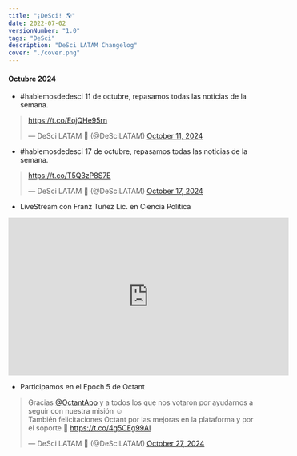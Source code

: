 ```yaml
---
title: "¡DeSci! 🌎"
date: 2022-07-02
versionNumber: "1.0"
tags: "DeSci"
description: "DeSci LATAM Changelog"
cover: "./cover.png"
---
```


#### Octubre 2024
-	#hablemosdedesci 11 de octubre, repasamos todas las noticias de la semana.
<blockquote class="twitter-tweet"><p lang="zxx" dir="ltr"><a href="https://t.co/EojQHe95rn">https://t.co/EojQHe95rn</a></p>&mdash; DeSci LATAM 🦋 (@DeSciLATAM) <a href="https://twitter.com/DeSciLATAM/status/1844860927117541794?ref_src=twsrc%5Etfw">October 11, 2024</a></blockquote> <script async src="https://platform.twitter.com/widgets.js" charset="utf-8"></script>

-	#hablemosdedesci 17 de octubre, repasamos todas las noticias de la semana.
<blockquote class="twitter-tweet"><p lang="zxx" dir="ltr"><a href="https://t.co/T5Q3zP8S7E">https://t.co/T5Q3zP8S7E</a></p>&mdash; DeSci LATAM 🦋 (@DeSciLATAM) <a href="https://twitter.com/DeSciLATAM/status/1847035497790517378?ref_src=twsrc%5Etfw">October 17, 2024</a></blockquote> <script async src="https://platform.twitter.com/widgets.js" charset="utf-8"></script>

- LiveStream con Franz Tuñez Lic. en Ciencia Política
<iframe width="560" height="315" src="https://www.youtube.com/embed/wC1XYnn3Zv8?si=Sb0sNdPdt1PtfPxA" title="YouTube video player" frameborder="0" allow="accelerometer; autoplay; clipboard-write; encrypted-media; gyroscope; picture-in-picture; web-share" referrerpolicy="strict-origin-when-cross-origin" allowfullscreen></iframe>

- Participamos en el Epoch 5 de Octant
<blockquote class="twitter-tweet"><p lang="es" dir="ltr">Gracias <a href="https://twitter.com/OctantApp?ref_src=twsrc%5Etfw">@OctantApp</a> y a todos los que nos votaron por ayudarnos a seguir con nuestra misión ☺️<br>También felicitaciones Octant por las mejoras en la plataforma y por el soporte 🤝 <a href="https://t.co/4g5CEg99Al">https://t.co/4g5CEg99Al</a></p>&mdash; DeSci LATAM 🦋 (@DeSciLATAM) <a href="https://twitter.com/DeSciLATAM/status/1850607723034861716?ref_src=twsrc%5Etfw">October 27, 2024</a></blockquote> <script async src="https://platform.twitter.com/widgets.js" charset="utf-8"></script>